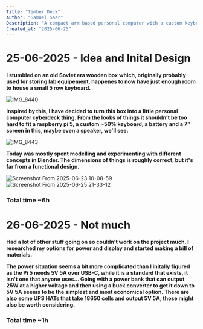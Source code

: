 ```yaml
---
Title: "Timber Deck"
Author: "Samuel Saar"
Description: "A compact arm based personal computer with a custom keyboard built inside a wooden box"
Created_at: "2025-06-25"
---
```


# 25-06-2025 - Idea and Inital Design

**I stumbled on an old Soviet era wooden box which, originally probably used for storing lab equipement, happenes to now have just enough room to house a small 5 row keyboard.**

![IMG_8440](https://github.com/user-attachments/assets/d2d84883-6683-4bb0-9646-cac92f5b9bb4)



**Inspired by this, I have decided to turn this box into a little personal computer cyberdeck thing. From the looks of things it shouldn't be too hard to fit a raspberry pi 5, a custom ~50% keyboard, a battery and a 7" screen in this, maybe even a speaker, we'll see.**

![IMG_8443](https://github.com/user-attachments/assets/eab4b392-5da6-429c-8c8f-80e3b0d85a59)



**Today was mostly spent modelling and experimenting with different concepts in Blender. The dimensions of things is roughly correct, but it's far from a functional design.**

![Screenshot From 2025-06-23 10-08-59](https://github.com/user-attachments/assets/9e03b1c5-d571-4bc1-9e4c-d81140613740)
![Screenshot From 2025-06-25 21-33-12](https://github.com/user-attachments/assets/f81db2e8-68ff-4bb6-beae-5d34ec129f85)


### Total time ~6h

# 26-06-2025 - Not much

**Had a lot of other stuff going on so couldn't work on the project much. I researched my options for power and display and started making a bill of materials.**

**The power situation seems a bit more complicated than I initally figured as the Pi 5 needs 5V 5A over USB-C, while it is a standard that exists, it isn't one that anyone uses... Going with a power bank that can output 25W at a higher voltage and then using a buck converter to get it down to 5V 5A seems to be the simplest and most economical option. There are also some UPS HATs that take 18650 cells and output 5V 5A, those might also be worth considering.**

### Total time ~1h
